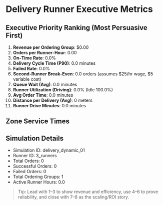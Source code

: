 # Delivery Runner Executive Metrics

## Executive Priority Ranking (Most Persuasive First)
1. **Revenue per Ordering Group**: $0.00
2. **Orders per Runner‑Hour**: 0.00
3. **On‑Time Rate**: 0.0%
4. **Delivery Cycle Time (P90)**: 0.0 minutes
5. **Failed Rate**: 0.0%
6. **Second‑Runner Break‑Even**: 0.0 orders (assumes $25/hr wage, $5 variable cost)
7. **Queue Wait (Avg)**: 0.0 minutes
8. **Runner Utilization (Driving)**: 0.0% (Idle 100.0%)
9. **Avg Order Time**: 0.0 minutes
10. **Distance per Delivery (Avg)**: 0 meters
11. **Runner Drive Minutes**: 0.0 minutes

## Zone Service Times


## Simulation Details
- Simulation ID: delivery_dynamic_01
- Runner ID: 3_runners
- Total Orders: 0
- Successful Orders: 0
- Failed Orders: 0
- Total Ordering Groups: 1
- Active Runner Hours: 0.0

> Tip: Lead with 1–3 to show revenue and efficiency, use 4–6 to prove reliability, and close with 7–8 as the scaling/ROI story.
